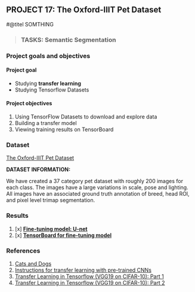 ## PROJECT 17: The Oxford-IIIT Pet Dataset

#@titel SOMTHING

> ### TASKS: Semantic Segmentation

### Project goals and objectives

#### Project goal

- Studying **transfer learning**
- Studying Tensorflow Datasets 

#### Project objectives

1. Using TensorFlow Datasets to download and explore data
2. Building a transfer model
3. Viewing training results on TensorBoard

### Dataset

[The Oxford-IIIT Pet Dataset](https://www.robots.ox.ac.uk/~vgg/data/pets/)

**DATASET INFORMATION:**

We have created a 37 category pet dataset with roughly 200 images for each class. The images have a large variations in scale, pose and lighting. All images have an associated ground truth annotation of breed, head ROI, and pixel level trimap segmentation.


### Results

1. [x] [**Fine-tuning model: U-net**](https://github.com/rttrif/TrifonovRS.Deep_Learning_Portfolio.github.io/blob/main/Project%2017:%20The%20Oxford-IIIT%20Pet%20Dataset/U_net_Transfer_learning.py)
2. [x] [**TensorBoard for fine-tuning model**](https://tensorboard.dev/experiment/M9poPTZ8SO6QOHZyLZsxlQ/#scalars)



### References

1. [Cats and Dogs](https://www.robots.ox.ac.uk/~vgg/publications/2012/parkhi12a/parkhi12a.pdf)
2. [Instructions for transfer learning with pre-trained CNNs](https://medium.com/@mikhaillenko/instructions-for-transfer-learning-with-pre-trained-cnns-203ddaefc01)
3. [Transfer Learning in Tensorflow (VGG19 on CIFAR-10): Part 1](https://towardsdatascience.com/transfer-learning-in-tensorflow-9e4f7eae3bb4)
4. [Transfer Learning in Tensorflow (VGG19 on CIFAR-10): Part 2](https://towardsdatascience.com/transfer-learning-in-tensorflow-5d2b6ad495cb)
